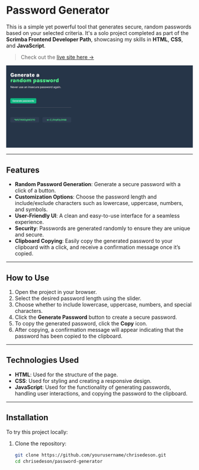 # Password Generator

This is a simple yet powerful tool that generates secure, random passwords based on your selected criteria. It's a solo project completed as part of the **Scrimba Frontend Developer Path**, showcasing my skills in **HTML**, **CSS**, and **JavaScript**.

> Check out the [live site here →](https://chris-password-generator.netlify.app/)

![image](https://github.com/chrisedeson/scrimba-homework/blob/main/password_generator/screenshot.jpg?raw=true)

---

## Features

- **Random Password Generation**: Generate a secure password with a click of a button.
- **Customization Options**: Choose the password length and include/exclude characters such as lowercase, uppercase, numbers, and symbols.
- **User-Friendly UI**: A clean and easy-to-use interface for a seamless experience.
- **Security**: Passwords are generated randomly to ensure they are unique and secure.
- **Clipboard Copying**: Easily copy the generated password to your clipboard with a click, and receive a confirmation message once it’s copied.

---

## How to Use

1. Open the project in your browser.
2. Select the desired password length using the slider.
3. Choose whether to include lowercase, uppercase, numbers, and special characters.
4. Click the **Generate Password** button to create a secure password.
5. To copy the generated password, click the **Copy** icon.
6. After copying, a confirmation message will appear indicating that the password has been copied to the clipboard.

---

## Technologies Used

- **HTML**: Used for the structure of the page.
- **CSS**: Used for styling and creating a responsive design.
- **JavaScript**: Used for the functionality of generating passwords, handling user interactions, and copying the password to the clipboard.

---

## Installation

To try this project locally:

1. Clone the repository:
   ```bash
   git clone https://github.com/yourusername/chrisedeson.git
   cd chrisedeson/password-generator
